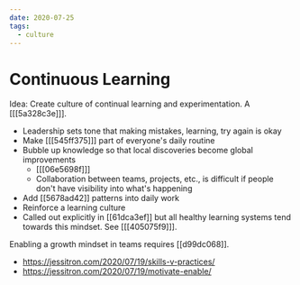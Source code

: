```yaml
---
date: 2020-07-25
tags:
  - culture
---
```


# Continuous Learning

Idea: Create culture of continual learning and experimentation. A [[[5a328c3e]]].

- Leadership sets tone that making mistakes, learning, try again is okay
- Make [[[545ff375]]] part of everyone's daily routine
- Bubble up knowledge so that local discoveries become global improvements
  - [[[06e5698f]]]
  - Collaboration between teams, projects, etc., is difficult if people don't have visibility into what's happening
- Add [[5678ad42]] patterns into daily work
- Reinforce a learning culture
- Called out explicitly in [[61dca3ef]] but all healthy learning systems tend towards this mindset. See [[[405075f9]]].

Enabling a growth mindset in teams requires [[d99dc068]].

- <https://jessitron.com/2020/07/19/skills-v-practices/>
- <https://jessitron.com/2020/07/19/motivate-enable/>
